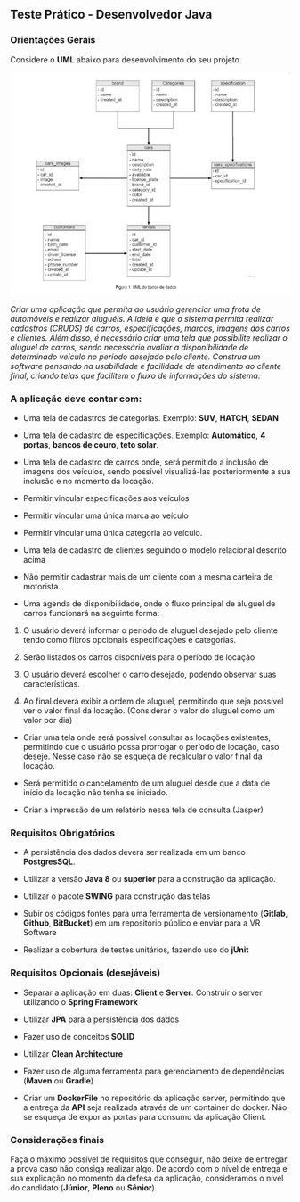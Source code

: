 ## Teste Prático - Desenvolvedor Java

### Orientações Gerais

Considere o **UML** abaixo para desenvolvimento do seu projeto.

![uml](https://raw.githubusercontent.com/CleuJunior/Teste-Desenvolvedor-Java/main/uml.jpg)

_Criar uma aplicação que permita ao usuário gerenciar uma frota de automóveis e realizar aluguéis. A ideia é que o 
sistema permita realizar cadastros (CRUDS) de carros, especificações, marcas, imagens dos carros e clientes. Além disso, 
é necessário criar uma tela que possibilite realizar o aluguel de carros, sendo necessário avaliar a disponibilidade de 
determinado veículo no período desejado pelo cliente. Construa um software pensando na usabilidade e facilidade de 
atendimento ao cliente final, criando telas que facilitem o fluxo de informações do sistema._

### A aplicação deve contar com:

* Uma tela de cadastros de categorias. Exemplo: **SUV**, **HATCH**, **SEDAN**

* Uma tela de cadastro de especificações. Exemplo: **Automático**, **4 portas**, **bancos de couro**, **teto solar**.

* Uma tela de cadastro de carros onde, será permitido a inclusão de imagens dos veículos, sendo possível visualizá-las 
posteriormente a sua inclusão e no momento da locação.

* Permitir vincular especificações aos veículos

* Permitir vincular uma única marca ao veículo

* Permitir vincular uma única categoria ao veículo.

* Uma tela de cadastro de clientes seguindo o modelo relacional descrito acima

* Não permitir cadastrar mais de um cliente com a  mesma carteira de motorista.

* Uma agenda de disponibilidade, onde o fluxo principal de aluguel de carros funcionará na seguinte forma:

1. O usuário deverá informar o período de aluguel desejado pelo cliente tendo como filtros opcionais especificações e 
categorias.

2. Serão listados os carros disponíveis para o período de locação

3. O usuário deverá escolher o carro desejado, podendo observar suas características.

4. Ao final deverá exibir a ordem de aluguel, permitindo que seja possível ver o valor final da locação. (Considerar o 
valor do aluguel como um valor por dia)

* Criar uma tela onde será possível consultar as locações existentes, permitindo que o usuário possa prorrogar o período 
de locação, caso deseje. Nesse caso não se esqueça de recalcular o valor final da locação.

* Será permitido o cancelamento de um aluguel desde que a data de início da locação não tenha se iniciado.

* Criar a impressão de um relatório nessa tela de consulta (Jasper)

### Requisitos Obrigatórios

* A persistência dos dados deverá ser realizada em um banco **PostgresSQL**.

* Utilizar a versão **Java 8** ou **superior** para a construção da aplicação.

* Utilizar o pacote **SWING** para construção das telas

* Subir os códigos fontes para uma ferramenta de versionamento (**Gitlab**, **Github**, **BitBucket**) em um repositório 
público e enviar para a VR Software

* Realizar a cobertura de testes unitários, fazendo uso do **jUnit**


### Requisitos Opcionais (desejáveis)

* Separar a aplicação em duas: **Client** e **Server**. Construir o server utilizando o **Spring Framework**

* Utilizar **JPA** para a persistência dos dados

* Fazer uso de conceitos **SOLID**

* Utilizar **Clean Architecture**

* Fazer uso de alguma ferramenta para gerenciamento de dependências (**Maven** ou **Gradle**)

* Criar um **DockerFile** no repositório da aplicação server, permitindo que a entrega da **API** seja realizada através de um 
container do docker. Não se esqueça de expor as portas para consumo da aplicação Client.

### Considerações finais

Faça o máximo possível de requisitos que conseguir, não deixe de entregar a prova caso não consiga realizar algo. De 
acordo com o nível de entrega e sua explicação no momento da defesa da aplicação, consideramos o nível do candidato 
(**Júnior**, **Pleno** ou **Sênior**). 
